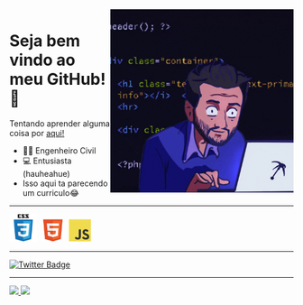 <img src = "dev__img.gif" width = "325px" align = "right">

# Seja bem vindo ao meu GitHub!🙌
Tentando aprender alguma coisa por [aqui!](https://github.com/thalesrz)

- 🧑‍🔬 Engenheiro Civil
- 💻 Entusiasta (hauheahue)
- Isso aqui ta parecendo um curriculo😂

---

<div>
<img src ="https://github.com/devicons/devicon/blob/master/icons/css3/css3-original-wordmark.svg" title="CSS" alt="CSS" width="49" height="49"/>&nbsp;
<img src="https://github.com/devicons/devicon/blob/master/icons/html5/html5-original.svg" title="HTML5" alt="HTML" width="40" height="40"/>&nbsp;
<img src="https://github.com/devicons/devicon/blob/master/icons/javascript/javascript-original.svg" title="JavaScript" alt="JavaScript" width="40" height="40"/>&nbsp;
</div>

---

<div id="badges">
<a href = "https://github.com/thalesrz">
<img src="https://img.shields.io/twitter/follow/thalesousa?style=social" alt="Twitter Badge"/>

---
<div align = "left">
<img height = "166em" src="https://github-readme-stats.vercel.app/api/top-langs/?username=thalesrz&show_icons=true&theme=nightowl&count_private=true"/>
<img height = "166em" src="https://github-readme-stats.vercel.app/api?username=thalesrz&show_icons=true&show_icons=true&theme=nightowl&count_private=true"/>
</div>
